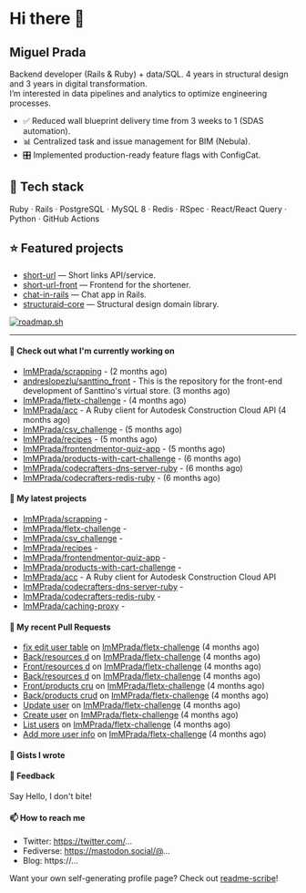 # Hi there 👋

## Miguel Prada

Backend developer (Rails & Ruby) + data/SQL. 4 years in structural design and 3 years in digital transformation.  
I’m interested in data pipelines and analytics to optimize engineering processes.

- ✅ Reduced wall blueprint delivery time from 3 weeks to 1 (SDAS automation).  
- 📊 Centralized task and issue management for BIM (Nebula).  
- 🎛️ Implemented production-ready feature flags with ConfigCat.  

## 🧰 Tech stack
Ruby · Rails · PostgreSQL · MySQL 8 · Redis · RSpec · React/React Query · Python · GitHub Actions

## ⭐ Featured projects
- [short-url](https://github.com/ImMPrada/short-url) — Short links API/service.  
- [short-url-front](https://github.com/ImMPrada/short-url-front) — Frontend for the shortener.  
- [chat-in-rails](https://github.com/ImMPrada/chat-in-rails) — Chat app in Rails.  
- [structuraid-core](https://github.com/bro-garden/structuraid-core) — Structural design domain library.  

[![roadmap.sh](https://roadmap.sh/card/tall/677ec4e170129741a856785f?variant=dark)](https://roadmap.sh)

---

#### 👷 Check out what I'm currently working on

- [ImMPrada/scrapping](https://github.com/ImMPrada/scrapping) -  (2 months ago)
- [andreslopezlu/santtino_front](https://github.com/andreslopezlu/santtino_front) - This is the repository for the front-end development of Santtino&#39;s virtual store. (3 months ago)
- [ImMPrada/fletx-challenge](https://github.com/ImMPrada/fletx-challenge) -  (4 months ago)
- [ImMPrada/acc](https://github.com/ImMPrada/acc) - A Ruby client for Autodesk Construction Cloud API (4 months ago)
- [ImMPrada/csv_challenge](https://github.com/ImMPrada/csv_challenge) -  (5 months ago)
- [ImMPrada/recipes](https://github.com/ImMPrada/recipes) -  (5 months ago)
- [ImMPrada/frontendmentor-quiz-app](https://github.com/ImMPrada/frontendmentor-quiz-app) -  (5 months ago)
- [ImMPrada/products-with-cart-challenge](https://github.com/ImMPrada/products-with-cart-challenge) -  (6 months ago)
- [ImMPrada/codecrafters-dns-server-ruby](https://github.com/ImMPrada/codecrafters-dns-server-ruby) -  (6 months ago)
- [ImMPrada/codecrafters-redis-ruby](https://github.com/ImMPrada/codecrafters-redis-ruby) -  (6 months ago)

#### 🌱 My latest projects

- [ImMPrada/scrapping](https://github.com/ImMPrada/scrapping) - 
- [ImMPrada/fletx-challenge](https://github.com/ImMPrada/fletx-challenge) - 
- [ImMPrada/csv_challenge](https://github.com/ImMPrada/csv_challenge) - 
- [ImMPrada/recipes](https://github.com/ImMPrada/recipes) - 
- [ImMPrada/frontendmentor-quiz-app](https://github.com/ImMPrada/frontendmentor-quiz-app) - 
- [ImMPrada/products-with-cart-challenge](https://github.com/ImMPrada/products-with-cart-challenge) - 
- [ImMPrada/acc](https://github.com/ImMPrada/acc) - A Ruby client for Autodesk Construction Cloud API
- [ImMPrada/codecrafters-dns-server-ruby](https://github.com/ImMPrada/codecrafters-dns-server-ruby) - 
- [ImMPrada/codecrafters-redis-ruby](https://github.com/ImMPrada/codecrafters-redis-ruby) - 
- [ImMPrada/caching-proxy](https://github.com/ImMPrada/caching-proxy) - 

#### 🔨 My recent Pull Requests

- [fix edit user table](https://github.com/ImMPrada/fletx-challenge/pull/25) on [ImMPrada/fletx-challenge](https://github.com/ImMPrada/fletx-challenge) (4 months ago)
- [Back/resources d](https://github.com/ImMPrada/fletx-challenge/pull/24) on [ImMPrada/fletx-challenge](https://github.com/ImMPrada/fletx-challenge) (4 months ago)
- [Front/resources d](https://github.com/ImMPrada/fletx-challenge/pull/23) on [ImMPrada/fletx-challenge](https://github.com/ImMPrada/fletx-challenge) (4 months ago)
- [Back/resources d](https://github.com/ImMPrada/fletx-challenge/pull/22) on [ImMPrada/fletx-challenge](https://github.com/ImMPrada/fletx-challenge) (4 months ago)
- [Front/products cru](https://github.com/ImMPrada/fletx-challenge/pull/21) on [ImMPrada/fletx-challenge](https://github.com/ImMPrada/fletx-challenge) (4 months ago)
- [Back/products crud](https://github.com/ImMPrada/fletx-challenge/pull/20) on [ImMPrada/fletx-challenge](https://github.com/ImMPrada/fletx-challenge) (4 months ago)
- [Update user](https://github.com/ImMPrada/fletx-challenge/pull/19) on [ImMPrada/fletx-challenge](https://github.com/ImMPrada/fletx-challenge) (4 months ago)
- [Create user](https://github.com/ImMPrada/fletx-challenge/pull/18) on [ImMPrada/fletx-challenge](https://github.com/ImMPrada/fletx-challenge) (4 months ago)
- [List users](https://github.com/ImMPrada/fletx-challenge/pull/17) on [ImMPrada/fletx-challenge](https://github.com/ImMPrada/fletx-challenge) (4 months ago)
- [Add more user info](https://github.com/ImMPrada/fletx-challenge/pull/16) on [ImMPrada/fletx-challenge](https://github.com/ImMPrada/fletx-challenge) (4 months ago)

#### 📓 Gists I wrote



#### 💬 Feedback

Say Hello, I don't bite!

#### 📫 How to reach me

- Twitter: https://twitter.com/...
- Fediverse: https://mastodon.social/@...
- Blog: https://...

Want your own self-generating profile page? Check out [readme-scribe](https://github.com/muesli/readme-scribe)!
